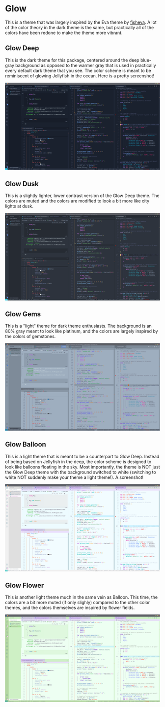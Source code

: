 # Glow

This is a theme that was largely inspired by the Eva theme by 
[fisheva](https://github.com/fisheva/Eva-Theme). A lot of the color theory in the
dark theme is the same, but practically all of the colors have been redone to 
make the theme more vibrant.


## Glow Deep

This is the dark theme for this package, centered around the deep blue-gray background
as opposed to the warmer gray that is used in practically every default dark theme that
you see. The color scheme is meant to be reminiscent of glowing Jellyfish in the ocean.
Here is a pretty screenshot!

![Glow Deep Screenshot](https://raw.githubusercontent.com/GlowTheme/Glow/main/screenshots/glow_deep_screenshot.png)


## Glow Dusk 

This is a slightly lighter, lower contrast version of the Glow Deep theme. The colors
are muted and the colors are modified to look a bit more like city lights at dusk.

![Glow Dusk Screenshot](https://raw.githubusercontent.com/GlowTheme/Glow/main/screenshots/glow_dusk_screenshot.png)


## Glow Gems

This is a "light" theme for dark theme enthusiasts. The background is an 80% gray meant to
look like platinum, and the colors are largely inspired by the colors of gemstones.

![Glow Gems Screenshot](https://raw.githubusercontent.com/GlowTheme/Glow/main/screenshots/glow_gems_screenshot.png)


## Glow Balloon

This is a light theme that is meant to be a counterpart to Glow Deep. Instead of being
based on Jellyfish in the deep, the color scheme is designed to look like balloons floating
in the sky. Most importantly, the theme is NOT just the Glow Deep theme with the background
switched to white (switching to white NOT suddenly make your theme a light theme!). A
screenshot!

![Glow Balloon Screenshot](https://raw.githubusercontent.com/GlowTheme/Glow/main/screenshots/glow_balloon_screenshot.png)


## Glow Flower

This is another light theme much in the same vein as Balloon. This time, the colors
are a bit more muted (if only slighly) compared to the other color themes, and the colors
themselves are inspired by flower fields.

![Glow Flower Screenshot](https://raw.githubusercontent.com/GlowTheme/Glow/main/screenshots/glow_flower_screenshot.png)

